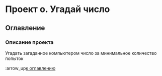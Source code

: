 # Проект о. Угадай число

## Оглавление

### Описание проекта
Угадать загаданное компьютером число за минимальное количество попыток

:arrow_up[к оглавлению](https://github.com/Andrejjtrkhin/DS/blob/main/README.md)